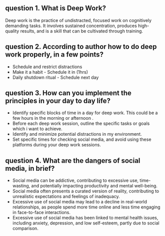 ## question 1. What is Deep Work?
Deep work is the practice of undistracted, focused work on cognitively demanding tasks. It involves sustained concentration, produces high-quality results, and is a skill that can be cultivated through training.
<br>

## question 2. According to author how to do deep work properly, in a few points?
* Schedule and restrict distractions
* Make it a habit - Schedule it in (1hrs)
* Daily shutdown ritual - Schedule next day<br>

## question 3. How can you implement the principles in your day to day life?
* Identify specific blocks of time in a day for deep work. This could be a few hours in the morning or afternoon .
* Before each deep work session, outline the specific tasks or goals which i want to achieve.
* Identify and minimize potential distractions in my environment.
* Set specific times for checking social media, and avoid using these platforms during your deep work sessions.<br>

## question 4. What are the dangers of social media, in brief?
* Social media can be addictive, contributing to excessive use, time-wasting, and potentially impacting productivity and mental well-being.
* Social media often presents a curated version of reality, contributing to unrealistic expectations and feelings of inadequacy.
* Excessive use of social media may lead to a decline in real-world relationships, as people spend more time online and less time engaging in face-to-face interactions.
* Excessive use of social media has been linked to mental health issues, including anxiety, depression, and low self-esteem, partly due to social comparison.
  
